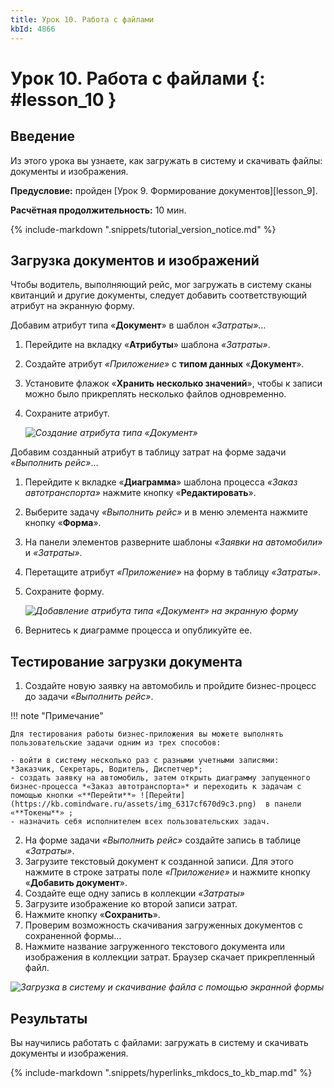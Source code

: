 ```yaml
---
title: Урок 10. Работа с файлами
kbId: 4866
---
```


# Урок 10. Работа с файлами {: #lesson_10 }

## Введение

Из этого урока вы узнаете, как загружать в систему и скачивать файлы: документы и изображения.

**Предусловие:** пройден [Урок 9.  Формирование документов][lesson_9].

**Расчётная продолжительность:** 10 мин.

{% include-markdown ".snippets/tutorial_version_notice.md" %}

## Загрузка документов и изображений

Чтобы водитель, выполняющий рейс, мог загружать в систему сканы квитанций и другие документы, следует добавить соответствующий атрибут на экранную форму.

Добавим атрибут типа «**Документ**» в шаблон *«Затраты»*…

1. Перейдите на вкладку «**Атрибуты**» шаблона *«Затраты»*.
2. Создайте атрибут *«Приложение»* с **типом данных** «**Документ**».
3. Установите флажок «**Хранить несколько значений**», чтобы к записи можно было прикреплять несколько файлов одновременно.
4. Сохраните атрибут.

    _![Создание атрибута типа <i>«Документ»</i>](https://kb.comindware.ru/assets/img_6317ce3eebdfe.png)_

Добавим созданный атрибут в таблицу затрат на форме задачи *«Выполнить рейс»*…

1. Перейдите к вкладке «**Диаграмма**» шаблона процесса *«Заказ автотранспорта»* нажмите кнопку «**Редактировать**».
2. Выберите задачу *«Выполнить рейс»* и в меню элемента нажмите кнопку «**Форма**».
3. На панели элементов разверните шаблоны *«Заявки на автомобили»* и *«Затраты»*.
4. Перетащите атрибут *«Приложение»* на форму в таблицу *«Затраты»*.
5. Сохраните форму.

    _![Добавление атрибута типа «Документ» на экранную форму](https://kb.comindware.ru/assets/img_6317cf4a7c256.png)_

6. Вернитесь к диаграмме процесса и опубликуйте ее.

## Тестирование загрузки документа

1. Создайте новую заявку на автомобиль и пройдите бизнес-процесс до задачи *«Выполнить рейс»*.

!!! note "Примечание"

    Для тестирования работы бизнес-приложения вы можете выполнять пользовательские задачи одним из трех способов:

    - войти в систему несколько раз с разными учетными записями: *Заказчик, Секретарь, Водитель, Диспетчер*;
    - создать заявку на автомобиль, затем открыть диаграмму запущенного бизнес-процесса *«Заказ автотранспорта»* и переходить к задачам с помощью кнопки «**Перейти**» ![Перейти](https://kb.comindware.ru/assets/img_6317cf670d9c3.png)  в панели «**Токены**» ;
    - назначить себя исполнителем всех пользовательских задач.

2. На форме задачи *«Выполнить рейс»* создайте запись в таблице *«Затраты»*.
3. Загрузите текстовый документ к созданной записи. Для этого нажмите в строке затраты поле *«Приложение»* и нажмите кнопку «**Добавить документ**».
4. Создайте еще одну запись в коллекции *«Затраты»*
5. Загрузите изображение ко второй записи затрат.
6. Нажмите кнопку «**Сохранить**».
7. Проверим возможность скачивания загруженных документов с сохраненной формы…
8. Нажмите название загруженного текстового документа или изображения в коллекции затрат. Браузер скачает прикрепленный файл.

_![Загрузка в систему и скачивание файла с помощью экранной формы](https://kb.comindware.ru/assets/img_6317d1a7c99ba.png)_

## Результаты

Вы научились работать с файлами: загружать в систему и скачивать документы и изображения.

{% include-markdown ".snippets/hyperlinks_mkdocs_to_kb_map.md" %}
